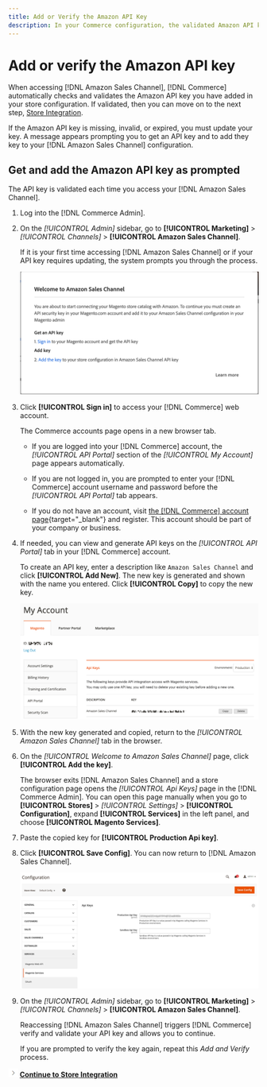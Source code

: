 ```yaml
---
title: Add or Verify the Amazon API Key
description: In your Commerce configuration, the validated Amazon API key allows you to integrate your stores with your Amazon Seller account.
---
```


# Add or verify the Amazon API key

When accessing [!DNL Amazon Sales Channel], [!DNL Commerce] automatically checks and validates the Amazon API key you have added in your store configuration. If validated, then you can move on to the next step, [Store Integration](./store-integration.md).

If the Amazon API key is missing, invalid, or expired, you must update your key. A message appears prompting you to get an API key and to add they key to your [!DNL Amazon Sales Channel] configuration.

## Get and add the Amazon API key as prompted

The API key is validated each time you access your [!DNL Amazon Sales Channel].

1. Log into the [!DNL Commerce Admin].

1. On the _[!UICONTROL Admin]_ sidebar, go to **[!UICONTROL Marketing]** > _[!UICONTROL Channels]_ > **[!UICONTROL Amazon Sales Channel]**.

   If it is your first time accessing [!DNL Amazon Sales Channel] or if your API key requires updating, the system prompts you through the process.

   ![Get and Add the Amazon API Key Prompt](assets/amazon-api-verification-prompt.png)

1. Click **[!UICONTROL Sign in]** to access your [!DNL Commerce] web account.

    The Commerce accounts page opens in a new browser tab.

   - If you are logged into your [!DNL Commerce] account, the _[!UICONTROL API Portal]_ section of the _[!UICONTROL My Account]_ page appears automatically.

   - If you are not logged in, you are prompted to enter your [!DNL Commerce] account username and password before the _[!UICONTROL API Portal]_ tab appears.

   - If you do not have an account, visit [the [!DNL Commerce] account page](https://account.magento.com/customer/account/login/){target="_blank"} and register. This account should be part of your company or business.

1. If needed, you can view and generate API keys on the _[!UICONTROL API Portal]_ tab in your [!DNL Commerce] account.

   To create an API key, enter a description like `Amazon Sales Channel` and click **[!UICONTROL Add New]**. The new key is generated and shown with the name you entered. Click **[!UICONTROL Copy]** to copy the new key.

    ![Generate or copy an API key](assets/amazon-add-api-key.png)

1. With the new key generated and copied, return to the _[!UICONTROL Amazon Sales Channel]_ tab in the browser.

1. On the _[!UICONTROL Welcome to Amazon Sales Channel]_ page, click **[!UICONTROL Add the key]**.

    The browser exits [!DNL Amazon Sales Channel] and a store configuration page opens the _[!UICONTROL Api Keys]_ page in the [!DNL Commerce Admin]. You can open this page manually when you go to **[!UICONTROL Stores]** > _[!UICONTROL Settings]_ > **[!UICONTROL Configuration]**, expand **[!UICONTROL Services]** in the left panel, and choose **[!UICONTROL Magento Services]**.

1. Paste the copied key for **[!UICONTROL Production Api key]**.

1. Click **[!UICONTROL Save Config]**. You can now return to [!DNL Amazon Sales Channel].

    ![Adding your API Key in your store configuration](assets/config-magento-services-api-screen.png)

1. On the _[!UICONTROL Admin]_ sidebar, go to **[!UICONTROL Marketing]** > _[!UICONTROL Channels]_ > **[!UICONTROL Amazon Sales Channel]**.

   Reaccessing [!DNL Amazon Sales Channel] triggers [!DNL Commerce] verify and validate your API key and allows you to continue.

   If you are prompted to verify the key again, repeat this _Add and Verify_ process.

![Next icon](assets/btn-next.png) [**Continue to Store Integration**](./store-integration.md)
